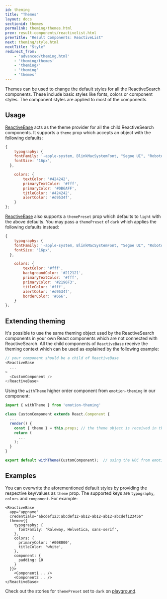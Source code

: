 ```yaml
---
id: theming
title: "Themes"
layout: docs
sectionid: themes
permalink: theming/themes.html
prev: result-components/reactivelist.html
prevTitle: "Result Components: ReactiveList"
next: theming/style.html
nextTitle: "Style"
redirect_from:
    - 'advanced/theming.html'
    - 'theming/themes'
    - 'theming/'
    - 'theming'
    - 'themes'
---
```


Themes can be used to change the default styles for all the ReactiveSearch components. These include basic styles like fonts, colors or component styles. The component styles are applied to most of the components.

## Usage

[ReactiveBase](/getting-started/reactivebase.html) acts as the theme provider for all the child ReactiveSearch components. It supports a `theme` prop which accepts an object with the following defaults:

```js
{
	typography: {
    fontFamily: '-apple-system, BlinkMacSystemFont, "Segoe UI", "Roboto", "Noto Sans", "Ubuntu", "Droid Sans", "Helvetica Neue", sans-serif',
    fontSize: '16px',
  },

	colors: {
		textColor: '#424242',
		primaryTextColor: '#fff',
		primaryColor: '#0B6AFF',
		titleColor: '#424242',
		alertColor: '#d9534f',
	}
};
```

[ReactiveBase](/getting-started/reactivebase.html) also supports a `themePreset` prop which defaults to `light` with the above defaults. You may pass a `themePreset` of `dark` which applies the following defaults instead:

```js
{
	typography: {
    fontFamily: '-apple-system, BlinkMacSystemFont, "Segoe UI", "Roboto", "Noto Sans", "Ubuntu", "Droid Sans", "Helvetica Neue", sans-serif',
    fontSize: '16px',
  },

	colors: {
		textColor: '#fff',
		backgroundColor: '#212121',
		primaryTextColor: '#fff',
		primaryColor: '#2196F3',
		titleColor: '#fff',
		alertColor: '#d9534f',
		borderColor: '#666',
	}
};
```

## Extending theming

It's possible to use the same theming object used by the ReactiveSearch components in your own React components which are not connected with ReactiveSearch. All the child components of `ReactiveBase` receive the theming context which can be used as explained by the following example:

```js
// your component should be a child of ReactiveBase
<ReactiveBase
  ...
>
  <CustomComponent />
</ReactiveBase>
```

Using the `withTheme` higher order component from `emotion-theming` in our component:

```js
import { withTheme } from 'emotion-theming'

class CustomComponent extends React.Component {
  ...
  render() {
    const { theme } = this.props; // the theme object is received in the props
    return (
      ...
    );
  }
}

export default withTheme(CustomComponent);  // using the HOC from emotion-theming
```

## Examples

You can overwrite the aforementioned default styles by providing the respective key/values as `theme` prop. The supported keys are `typography`, `colors` and `component`. For example:

```js{4-15}
<ReactiveBase
  app="appname"
  credentials="abcdef123:abcdef12-ab12-ab12-ab12-abcdef123456"
  theme={{
    typography: {
      fontFamily: 'Raleway, Helvetica, sans-serif',
    },
    colors: {
      primaryColor: '#008000',
      titleColor: 'white',
    },
    component: {
      padding: 10
    }
  }}>
    <Component1 .. />
    <Component2 .. />
</ReactiveBase>
```

Check out the stories for `themePreset` set to `dark` on [playground](https://opensource.appbase.io/playground/?knob-themePreset=dark&selectedKind=theme&selectedStory=Dark%20Preset%20with%20ResultList&full=0&addons=1&stories=1&panelRight=0&addonPanel=storybooks%2Fstorybook-addon-knobs).

